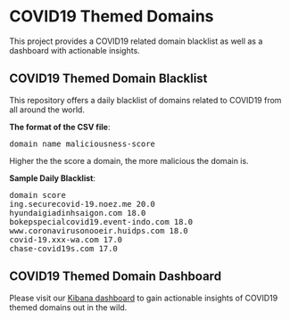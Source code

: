 # COVID19 Themed Domains
This project provides a COVID19 related domain blacklist as well as a dashboard with actionable insights.

## COVID19 Themed Domain Blacklist
This repository offers a daily blacklist of domains related to COVID19 from all around the world. 

<b>The format of the CSV file</b>:

<pre>
domain name maliciousness-score
</pre>

Higher the the score a domain, the more malicious the domain is.

<b>Sample Daily Blacklist</b>:

<pre>
domain score
ing.securecovid-19.noez.me 20.0
hyundaigiadinhsaigon.com 18.0
bokepspecialcovid19.event-indo.com 18.0
www.coronavirusonooeir.huidps.com 18.0
covid-19.xxx-wa.com 17.0
chase-covid19s.com 17.0
</pre>

## COVID19 Themed Domain Dashboard

Please visit our [Kibana dashboard](https://bit.ly/3anpJe7) to gain actionable insights of COVID19 themed domains out in the wild.
